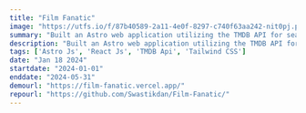 ```yaml
---
title: "Film Fanatic"
image: "https://utfs.io/f/87b40589-2a11-4e0f-8297-c740f63aa242-nit0pj.png"
summary: "Built an Astro web application utilizing the TMDB API for seamless movie discovery."
description: "Built an Astro web application utilizing the TMDB API for seamless movie discovery."
tags: ['Astro Js', 'React Js', 'TMDB Api', 'Tailwind CSS']
date: "Jan 18 2024"
startdate: "2024-01-01"
enddate: "2024-05-31"
demourl: "https://film-fanatic.vercel.app/"
repourl: "https://github.com/Swastikdan/Film-Fanatic/"
---
```


